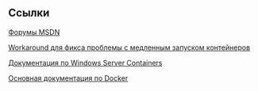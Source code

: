 Ссылки
------
[Форумы MSDN](https://social.msdn.microsoft.com/Forums/en-US/home?forum=windowscontainers)

[Workaround для фикса проблемы с медленным запуском контейнеров](https://social.msdn.microsoft.com/Forums/en-US/e2751260-4494-4b60-999e-5ea27ccbe1db/workaround-to-increase-boot-time-for-windows-server-core-containers?forum=windowscontainers)

[Документация по Windows Server Containers](https://msdn.microsoft.com/en-us/virtualization/windowscontainers/about/about_overview)

[Основная документация по Docker](https://docs.docker.com/)
